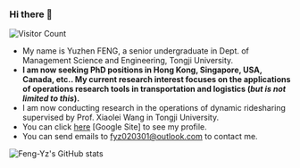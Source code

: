 ### Hi there 👋

![Visitor Count](https://profile-counter.glitch.me/Feng-Yz/count.svg)

- My name is Yuzhen FENG, a senior undergraduate in Dept. of Management Science and Engineering, Tongji University.
- **I am now seeking PhD positions in Hong Kong, Singapore, USA, Canada, etc.. My current research interest focuses on the applications of operations research tools in transportation and logistics (_but is not limited to this_).**
- I am now conducting research in the operations of dynamic ridesharing supervised by Prof. Xiaolei Wang in Tongji University.
- You can click [here](https://sites.google.com/view/yuzhenfeng/about-me) [Google Site] to see my profile. 
- You can send emails to fyz020301@outlook.com to contact me.

![Feng-Yz's GitHub stats](https://github-readme-stats.vercel.app/api?username=Feng-Yz&show_icons=true&theme=tokyonight)

<!--
**SL-Feng/SL-Feng** is a ✨ _special_ ✨ repository because its `README.md` (this file) appears on your GitHub profile.

Here are some ideas to get you started:

- 🔭 I’m currently working on ...
- 🌱 I’m currently learning ...
- 👯 I’m looking to collaborate on ...
- 🤔 I’m looking for help with ...
- 💬 Ask me about ...
- 📫 How to reach me: ...
- 😄 Pronouns: ...
- ⚡ Fun fact: ...

-->
